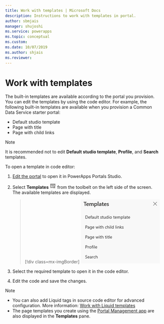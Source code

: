 ```yaml
---
title: Work with templates | Microsoft Docs
description: Instructions to work with templates in portal.
author: sbmjais
manager: shujoshi
ms.service: powerapps
ms.topic: conceptual
ms.custom: 
ms.date: 10/07/2019
ms.author: shjais
ms.reviewer:
---
```


# Work with templates

The built-in templates are available according to the portal you provision. You can edit the templates by using the code editor. For example, the following built-in templates are available when you provision a Common Data Service starter portal:

- Default studio template
- Page with title
- Page with child links


> [!NOTE]
> It is recommended not to edit **Default studio template**, **Profile**, and **Search** templates.

To open a template in code editor:

1.  [Edit the portal](manage-existing-portals.md#edit) to open it in PowerApps Portals Studio.  

2.  Select **Templates** ![templates icon](media/templates-icon.png "Templates icon") from the toolbelt on the left side of the screen. The available templates are displayed.  

    > [!div class=mx-imgBorder]
    > ![templates pane](media/templates-pane.png "Templates pane")  

3.  Select the required template to open it in the code editor.

4.  Edit the code and save the changes.

> [!NOTE]
> - You can also add Liquid tags in source code editor for advanced configuration. More information: [Work with Liquid templates](liquid/liquid-overview.md)
> - The page templates you create using the [Portal Management app](configure/configure-portal.md) are also displayed in the **Templates** pane.